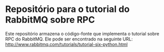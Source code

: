 # Repositório para o tutorial do RabbitMQ sobre RPC

Este repositório armazena o código-fonte que implementa o tutorial sobre RPC do RabbitMQ. Ele pode ser encontrado na seguinte URL: http://www.rabbitmq.com/tutorials/tutorial-six-python.html